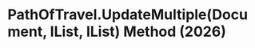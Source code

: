 # PathOfTravel.UpdateMultiple(Document, IList<ElementId>, IList<PathOfTravelCalculationStatus>) Method (2026)

﻿